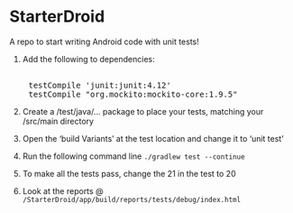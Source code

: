 # StarterDroid
A  repo to start writing Android code with unit tests!

1) Add the following to dependencies:  

<pre> 
    testCompile 'junit:junit:4.12'
    testCompile "org.mockito:mockito-core:1.9.5"
</pre>

2) Create a /test/java/... package to place your tests, matching your /src/main directory

3) Open the ‘build Variants’ at the test location and change it to ‘unit test’

4) Run the following command line  `./gradlew test --continue`

5) To make all the tests pass, change the 21 in the test to 20

6) Look at the reports @ `/StarterDroid/app/build/reports/tests/debug/index.html`
